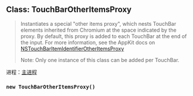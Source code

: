 ## Class: TouchBarOtherItemsProxy

> Instantiates a special "other items proxy", which nests TouchBar elements inherited from Chromium at the space indicated by the proxy. By default, this proxy is added to each TouchBar at the end of the input. For more information, see the AppKit docs on [NSTouchBarItemIdentifierOtherItemsProxy](https://developer.apple.com/documentation/appkit/nstouchbaritemidentifierotheritemsproxy)
> 
> Note: Only one instance of this class can be added per TouchBar.

进程：[主进程](../tutorial/application-architecture.md#main-and-renderer-processes)

### `new TouchBarOtherItemsProxy()`
